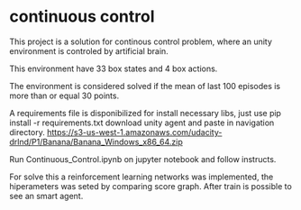 # continuous control
This project is a solution for continous control problem, where an unity environment is controled by artificial brain.

This environment have 33 box states and 4 box actions.

The environment is considered solved if the mean of last 100 episodes is more than or equal 30 points.

A requirements file is disponibilized for install necessary libs, just use pip install -r requirements.txt
download unity agent and paste in navigation directory. https://s3-us-west-1.amazonaws.com/udacity-drlnd/P1/Banana/Banana_Windows_x86_64.zip

Run Continuous_Control.ipynb on jupyter notebook and follow instructs.

For solve this a reinforcement learning networks was implemented, the hiperameters was seted by comparing score graph.
After train is possible to see an smart agent.





